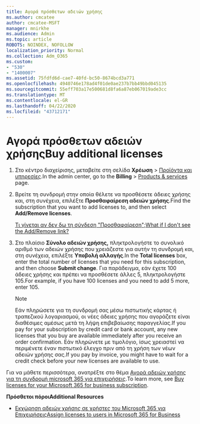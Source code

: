 ```yaml
---
title: Αγορά πρόσθετων αδειών χρήσης
ms.author: cmcatee
author: cmcatee-MSFT
manager: mnirkhe
ms.audience: Admin
ms.topic: article
ROBOTS: NOINDEX, NOFOLLOW
localization_priority: Normal
ms.collection: Adm_O365
ms.custom:
- "530"
- "1400007"
ms.assetid: 75fdfd6d-cae7-40fd-bc50-8674bcd3a771
ms.openlocfilehash: 4940746e178ad4f01de0ae237b7bb49bbd045135
ms.sourcegitcommit: 55eff703a17e500681d8fa6a87eb067019ade3cc
ms.translationtype: MT
ms.contentlocale: el-GR
ms.lasthandoff: 04/22/2020
ms.locfileid: "43712171"
---
```

# <a name="buy-additional-licenses"></a><span data-ttu-id="fa083-102">Αγορά πρόσθετων αδειών χρήσης</span><span class="sxs-lookup"><span data-stu-id="fa083-102">Buy additional licenses</span></span>

1. <span data-ttu-id="fa083-103">Στο κέντρο διαχείρισης, μεταβείτε στη σελίδα **Χρέωση** \> [Προϊόντα και υπηρεσίες](https://go.microsoft.com/fwlink/p/?linkid=842054).</span><span class="sxs-lookup"><span data-stu-id="fa083-103">In the admin center, go to the **Billing** \> [Products & services](https://go.microsoft.com/fwlink/p/?linkid=842054) page.</span></span>

2. <span data-ttu-id="fa083-104">Βρείτε τη συνδρομή στην οποία θέλετε να προσθέσετε άδειες χρήσης και, στη συνέχεια, επιλέξτε **Προσθαφαίρεση αδειών χρήσης**.</span><span class="sxs-lookup"><span data-stu-id="fa083-104">Find the subscription that you want to add licenses to, and then select **Add/Remove licenses**.</span></span>

    [<span data-ttu-id="fa083-105">Τι γίνεται αν δεν δω τη σύνδεση "Προσθαφαίρεση";</span><span class="sxs-lookup"><span data-stu-id="fa083-105">What if I don't see the Add/Remove link?</span></span>](https://docs.microsoft.com/office365/admin/subscriptions-and-billing/buy-licenses#what-if-i-dont-see-the-addremove-licenses-link)

3. <span data-ttu-id="fa083-106">Στο πλαίσιο **Σύνολο αδειών χρήσης,** πληκτρολογήστε το συνολικό αριθμό των αδειών χρήσης που χρειάζεστε για αυτήν τη συνδρομή και, στη συνέχεια, επιλέξτε **Υποβολή αλλαγής**.</span><span class="sxs-lookup"><span data-stu-id="fa083-106">In the **Total licenses** box, enter the total number of licenses that you need for this subscription, and then choose **Submit change**.</span></span> <span data-ttu-id="fa083-107">Για παράδειγμα, εάν έχετε 100 άδειες χρήσης και πρέπει να προσθέσετε άλλες 5, πληκτρολογήστε 105.</span><span class="sxs-lookup"><span data-stu-id="fa083-107">For example, if you have 100 licenses and you need to add 5 more, enter 105.</span></span>

    > [!NOTE]
    > <span data-ttu-id="fa083-108">Εάν πληρώσετε για τη συνδρομή σας μέσω πιστωτικής κάρτας ή τραπεζικού λογαριασμού, οι νέες άδειες χρήσης που αγοράζετε είναι διαθέσιμες αμέσως μετά τη λήψη επιβεβαίωσης παραγγελίας.</span><span class="sxs-lookup"><span data-stu-id="fa083-108">If you pay for your subscription by credit card or bank account, any new licenses that you buy are available immediately after you receive an order confirmation.</span></span> <span data-ttu-id="fa083-109">Εάν πληρώνετε με τιμολόγιο, ίσως χρειαστεί να περιμένετε έναν πιστωτικό έλεγχο πριν από τη χρήση των νέων αδειών χρήσης σας.</span><span class="sxs-lookup"><span data-stu-id="fa083-109">If you pay by invoice, you might have to wait for a credit check before your new licenses are available to use.</span></span>

<span data-ttu-id="fa083-110">Για να μάθετε περισσότερα, ανατρέξτε στο θέμα [Αγορά αδειών χρήσης για τη συνδρομή microsoft 365 για επιχειρήσεις](https://docs.microsoft.com/office365/admin/subscriptions-and-billing/buy-licenses).</span><span class="sxs-lookup"><span data-stu-id="fa083-110">To learn more, see [Buy licenses for your Microsoft 365 for business subscription](https://docs.microsoft.com/office365/admin/subscriptions-and-billing/buy-licenses).</span></span>  

<span data-ttu-id="fa083-111">**Πρόσθετοι πόροι**</span><span class="sxs-lookup"><span data-stu-id="fa083-111">**Additional Resources**</span></span>

- [<span data-ttu-id="fa083-112">Εκχώρηση αδειών χρήσης σε χρήστες του Microsoft 365 για Επιχειρήσεις</span><span class="sxs-lookup"><span data-stu-id="fa083-112">Assign licenses to users in Microsoft 365 for Business</span></span>](https://docs.microsoft.com/office365/admin/subscriptions-and-billing/assign-licenses-to-users)